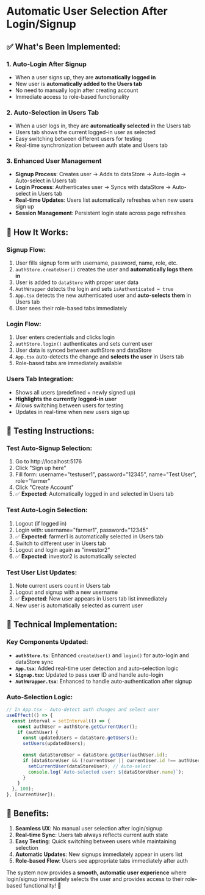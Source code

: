# Automatic User Selection After Login/Signup

## ✅ **What's Been Implemented:**

### **1. Auto-Login After Signup**
- When a user signs up, they are **automatically logged in**
- New user is **automatically added to the Users tab**
- No need to manually login after creating account
- Immediate access to role-based functionality

### **2. Auto-Selection in Users Tab**
- When a user logs in, they are **automatically selected** in the Users tab
- Users tab shows the current logged-in user as selected
- Easy switching between different users for testing
- Real-time synchronization between auth state and Users tab

### **3. Enhanced User Management**
- **Signup Process**: Creates user → Adds to dataStore → Auto-login → Auto-select in Users tab
- **Login Process**: Authenticates user → Syncs with dataStore → Auto-select in Users tab
- **Real-time Updates**: Users list automatically refreshes when new users sign up
- **Session Management**: Persistent login state across page refreshes

## 🔄 **How It Works:**

### **Signup Flow:**
1. User fills signup form with username, password, name, role, etc.
2. `authStore.createUser()` creates the user and **automatically logs them in**
3. User is added to `dataStore` with proper user data
4. `AuthWrapper` detects the login and sets `isAuthenticated = true`
5. `App.tsx` detects the new authenticated user and **auto-selects them** in Users tab
6. User sees their role-based tabs immediately

### **Login Flow:**
1. User enters credentials and clicks login
2. `authStore.login()` authenticates and sets current user
3. User data is synced between authStore and dataStore
4. `App.tsx` auto-detects the change and **selects the user** in Users tab
5. Role-based tabs are immediately available

### **Users Tab Integration:**
- Shows all users (predefined + newly signed up)
- **Highlights the currently logged-in user**
- Allows switching between users for testing
- Updates in real-time when new users sign up

## 🧪 **Testing Instructions:**

### **Test Auto-Signup Selection:**
1. Go to http://localhost:5176
2. Click "Sign up here"
3. Fill form: username="testuser1", password="12345", name="Test User", role="farmer"
4. Click "Create Account"
5. ✅ **Expected**: Automatically logged in and selected in Users tab

### **Test Auto-Login Selection:**
1. Logout (if logged in)
2. Login with: username="farmer1", password="12345"
3. ✅ **Expected**: farmer1 is automatically selected in Users tab
4. Switch to different user in Users tab
5. Logout and login again as "investor2"
6. ✅ **Expected**: investor2 is automatically selected

### **Test User List Updates:**
1. Note current users count in Users tab
2. Logout and signup with a new username
3. ✅ **Expected**: New user appears in Users tab list immediately
4. New user is automatically selected as current user

## 🔧 **Technical Implementation:**

### **Key Components Updated:**
- **`authStore.ts`**: Enhanced `createUser()` and `login()` for auto-login and dataStore sync
- **`App.tsx`**: Added real-time user detection and auto-selection logic
- **`Signup.tsx`**: Updated to pass user ID and handle auto-login
- **`AuthWrapper.tsx`**: Enhanced to handle auto-authentication after signup

### **Auto-Selection Logic:**
```typescript
// In App.tsx - Auto-detect auth changes and select user
useEffect(() => {
  const interval = setInterval(() => {
    const authUser = authStore.getCurrentUser();
    if (authUser) {
      const updatedUsers = dataStore.getUsers();
      setUsers(updatedUsers);
      
      const dataStoreUser = dataStore.getUser(authUser.id);
      if (dataStoreUser && (!currentUser || currentUser.id !== authUser.id)) {
        setCurrentUser(dataStoreUser); // Auto-select
        console.log(`Auto-selected user: ${dataStoreUser.name}`);
      }
    }
  }, 100);
}, [currentUser]);
```

## 🎯 **Benefits:**

1. **Seamless UX**: No manual user selection after login/signup
2. **Real-time Sync**: Users tab always reflects current auth state
3. **Easy Testing**: Quick switching between users while maintaining selection
4. **Automatic Updates**: New signups immediately appear in users list
5. **Role-based Flow**: Users see appropriate tabs immediately after auth

The system now provides a **smooth, automatic user experience** where login/signup immediately selects the user and provides access to their role-based functionality! 🚀
